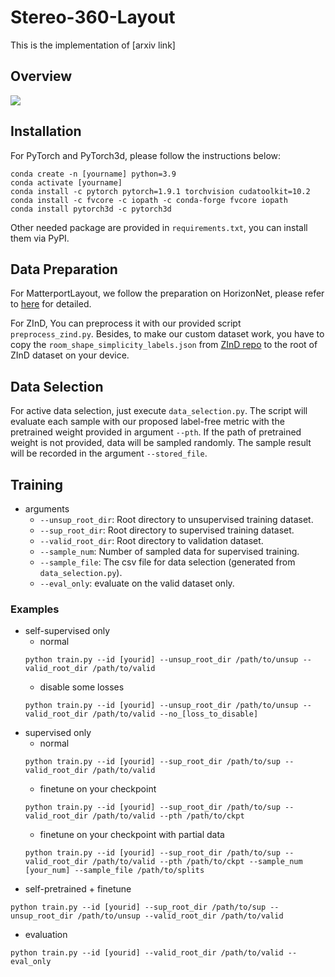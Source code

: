 # Stereo-360-Layout
This is the implementation of [arxiv link]

## Overview
![](https://i.imgur.com/fOyeHXW.jpg)

## Installation
For PyTorch and PyTorch3d, please follow the instructions below:
```
conda create -n [yourname] python=3.9
conda activate [yourname]
conda install -c pytorch pytorch=1.9.1 torchvision cudatoolkit=10.2
conda install -c fvcore -c iopath -c conda-forge fvcore iopath
conda install pytorch3d -c pytorch3d
```
Other needed package are provided in `requirements.txt`, you can install them via PyPI.

## Data Preparation
For MatterportLayout, we follow the preparation on HorizonNet, please refer to [here](https://github.com/sunset1995/HorizonNet/blob/master/README_PREPARE_DATASET.md) for detailed.

For ZInD, You can preprocess it with our provided script `preprocess_zind.py`.
Besides, to make our custom dataset work, you have to copy the `room_shape_simplicity_labels.json` from [ZInD repo](https://github.com/zillow/zind) to the root of ZInD dataset on your device.

## Data Selection
For active data selection, just execute `data_selection.py`. The script will evaluate each sample with our proposed label-free metric with the pretrained weight provided in argument `--pth`. If the path of pretrained weight is not provided, data will be sampled randomly. The sample result will be recorded in the argument `--stored_file`.

## Training
- arguments
    - `--unsup_root_dir`: Root directory to unsupervised training dataset.
    - `--sup_root_dir`: Root directory to supervised training dataset. 
    - `--valid_root_dir`: Root directory to validation dataset.
    - `--sample_num`: Number of sampled data for supervised training.
    - `--sample_file`: The csv file for data selection (generated from `data_selection.py`).
    - `--eval_only`: evaluate on the valid dataset only.

### Examples
- self-supervised only
    - normal
    ```
    python train.py --id [yourid] --unsup_root_dir /path/to/unsup --valid_root_dir /path/to/valid
    ```
    - disable some losses
    ```
    python train.py --id [yourid] --unsup_root_dir /path/to/unsup --valid_root_dir /path/to/valid --no_[loss_to_disable]
    ```
- supervised only
    - normal
    ```
    python train.py --id [yourid] --sup_root_dir /path/to/sup --valid_root_dir /path/to/valid 
    ```
    - finetune on your checkpoint
    ```
    python train.py --id [yourid] --sup_root_dir /path/to/sup --valid_root_dir /path/to/valid --pth /path/to/ckpt
    ```
    - finetune on your checkpoint with partial data
    ```
    python train.py --id [yourid] --sup_root_dir /path/to/sup --valid_root_dir /path/to/valid --pth /path/to/ckpt --sample_num [your_num] --sample_file /path/to/splits
    ```
- self-pretrained + finetune
```
python train.py --id [yourid] --sup_root_dir /path/to/sup --unsup_root_dir /path/to/unsup --valid_root_dir /path/to/valid
```
- evaluation
```
python train.py --id [yourid] --valid_root_dir /path/to/valid --eval_only
```

